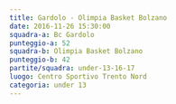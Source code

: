 ```yaml
---
title: Gardolo - Olimpia Basket Bolzano
date: 2016-11-26 15:30:00
squadra-a: Bc Gardolo
punteggio-a: 52
squadra-b: Olimpia Basket Bolzano
punteggio-b: 42
partite/squadra: under-13-16-17
luogo: Centro Sportivo Trento Nord
categoria: under 13
---
```

